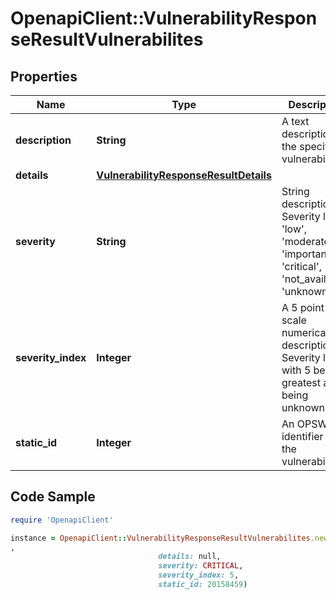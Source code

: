 # OpenapiClient::VulnerabilityResponseResultVulnerabilites

## Properties

Name | Type | Description | Notes
------------ | ------------- | ------------- | -------------
**description** | **String** | A text description of the specific vulnerability | [optional] 
**details** | [**VulnerabilityResponseResultDetails**](VulnerabilityResponseResultDetails.md) |  | [optional] 
**severity** | **String** | String description of Severity level: &#39;low&#39;, &#39;moderate&#39;, &#39;important&#39;, &#39;critical&#39;, &#39;not_available&#39;, &#39;unknown&#39;  | [optional] 
**severity_index** | **Integer** | A 5 point scale numerical description of Severity level with 5 being greatest and 0 being unknown | [optional] 
**static_id** | **Integer** | An OPSWAT identifier for the vulnerability | [optional] 

## Code Sample

```ruby
require 'OpenapiClient'

instance = OpenapiClient::VulnerabilityResponseResultVulnerabilites.new(description: Adobe Flash Player before 18.0.0.324 and 19.x and 20.x before 20.0.0.267 on Windows and OS X and before 11.2.202.559 on Linux, Adobe AIR before 20.0.0.233, Adobe AIR SDK before 20.0.0.233, and Adobe AIR SDK &amp; Compiler before 20.0.0.233 allow attackers to execute arbitrary code or cause a denial of service (memory corruption) via unspecified vectors, a different vulnerability than CVE-2015-8460, CVE-2015-8636, and CVE-2015-8645.
,
                                 details: null,
                                 severity: CRITICAL,
                                 severity_index: 5,
                                 static_id: 20158459)
```


